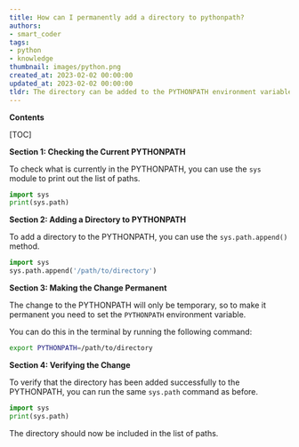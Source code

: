 ```yaml
---
title: How can I permanently add a directory to pythonpath?
authors:
- smart_coder
tags:
- python
- knowledge
thumbnail: images/python.png
created_at: 2023-02-02 00:00:00
updated_at: 2023-02-02 00:00:00
tldr: The directory can be added to the PYTHONPATH environment variable, which will make it permanently available to Python.
---
```


**Contents**

[TOC]

**Section 1: Checking the Current PYTHONPATH**

To check what is currently in the PYTHONPATH, you can use the `sys` module to print out the list of paths.

```python
import sys
print(sys.path)
```

**Section 2: Adding a Directory to PYTHONPATH**

To add a directory to the PYTHONPATH, you can use the `sys.path.append()` method.

```python
import sys
sys.path.append('/path/to/directory')
```

**Section 3: Making the Change Permanent**

The change to the PYTHONPATH will only be temporary, so to make it permanent you need to set the `PYTHONPATH` environment variable.

You can do this in the terminal by running the following command:

```bash
export PYTHONPATH=/path/to/directory
```

**Section 4: Verifying the Change**

To verify that the directory has been added successfully to the PYTHONPATH, you can run the same `sys.path` command as before.

```python
import sys
print(sys.path)
```

The directory should now be included in the list of paths.
